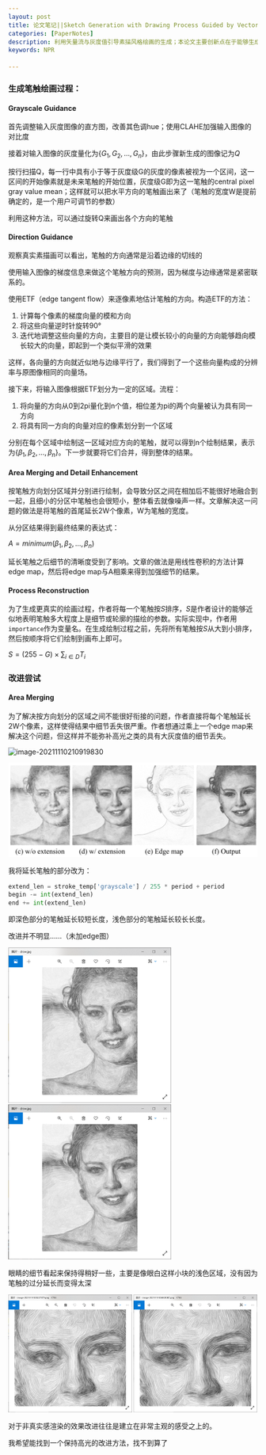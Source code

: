 ```yaml
---
layout: post
title: 论文笔记||Sketch Generation with Drawing Process Guided by Vector Flow and Grayscale
categories: [PaperNotes]
description: 利用矢量流与灰度值引导素描风格绘画的生成；本论文主要创新点在于能够生成近似人类行为的素描绘画过程
keywords: NPR

---
```


### 生成笔触绘画过程：

#### Grayscale Guidance

首先调整输入灰度图像的直方图，改善其色调hue；使用CLAHE加强输入图像的对比度

接着对输入图像的灰度量化为$\{G_1,G_2,...,G_n\}$，由此步骤新生成的图像记为$Q$

按行扫描Q，每一行中具有小于等于灰度级G的灰度的像素被视为一个区间，这一区间的开始像素就是未来笔触的开始位置，灰度级G即为这一笔触的central pixel gray value mean；这样就可以把水平方向的笔触画出来了（笔触的宽度W是提前确定的，是一个用户可调节的参数）

利用这种方法，可以通过旋转Q来画出各个方向的笔触

#### Direction Guidance

观察真实素描画可以看出，笔触的方向通常是沿着边缘的切线的

使用输入图像的梯度信息来做这个笔触方向的预测，因为梯度与边缘通常是紧密联系的。

使用ETF（edge tangent flow）来逐像素地估计笔触的方向。构造ETF的方法：

1. 计算每个像素的梯度向量的模和方向
2. 将这些向量逆时针旋转90°
3. 迭代地调整这些向量的方向，主要目的是让模长较小的向量的方向能够趋向模长较大的向量，即起到一个类似平滑的效果

这样，各向量的方向就近似地与边缘平行了，我们得到了一个这些向量构成的分辨率与原图像相同的向量场。

接下来，将输入图像根据ETF划分为一定的区域。流程：

1. 将向量的方向从0到2pi量化到n个值，相位差为pi的两个向量被认为具有同一方向
2. 将具有同一方向的向量对应的像素划分到一个区域

分别在每个区域中绘制这一区域对应方向的笔触，就可以得到n个绘制结果，表示为$\{\beta_1, \beta_2, ..., \beta_n\}$。下一步就要将它们合并，得到整体的结果。

#### Area Merging and Detail Enhancement

按笔触方向划分区域并分别进行绘制，会导致分区之间在相加后不能很好地融合到一起，且细小的分区中笔触也会很短小，整体看去就像噪声一样。文章解决这一问题的做法是将笔触的首尾延长2W个像素，W为笔触的宽度。

从分区结果得到最终结果的表达式：

$A=minimum(\beta_1, \beta_2, ..., \beta_n)$

延长笔触之后细节的清晰度受到了影响。文章的做法是用线性卷积的方法计算edge map，然后将edge map与A相乘来得到加强细节的结果。

#### Process Reconstruction

为了生成更真实的绘画过程，作者将每一个笔触按$S$排序，$S$是作者设计的能够近似地表明笔触多大程度上是细节或轮廓的描绘的参数。实际实现中，作者用`importance`作为变量名。在生成绘制过程之前，先将所有笔触按$S$从大到小排序，然后按顺序将它们绘制到画布上即可。

$S=(255-G)\times \sum_{i\in D}T_i$



### 改进尝试

#### Area Merging

为了解决按方向划分的区域之间不能很好衔接的问题，作者直接将每个笔触延长2W个像素，这样使得结果中细节丢失很严重。作者想通过乘上一个edge map来解决这个问题，但这样并不能弥补高光之类的具有大灰度值的细节丢失。

![image-20211110210919830](sktech-generation.assets/image-20211110210919830.png)

<img src="/images/image-20211110210919830.png" div align=center/>

我将延长笔触的部分改为：

```python
extend_len = stroke_temp['grayscale'] / 255 * period + period
begin -= int(extend_len)
end += int(extend_len)
```

即深色部分的笔触延长较短长度，浅色部分的笔触延长较长长度。

改进并不明显……（未加edge图）

<img src="images/image-20211111003227879.png" alt="image-20211111003227879" style="zoom: 33%;" />

<img src="images/image-20211111004120087.png" alt="image-20211111004120087" style="zoom: 33%;" />

眼睛的细节看起来保持得稍好一些，主要是像眼白这样小块的浅色区域，没有因为笔触的过分延长而变得太深

<img src="images/image-20211111004358482.png" alt="image-20211111004358482" style="zoom: 25%;" />   <img src="images/image-20211111004429733.png" alt="image-20211111004429733" style="zoom: 25%;" />

对于非真实感渲染的效果改进往往是建立在非常主观的感受之上的。

我希望能找到一个保持高光的改进方法，找不到算了
